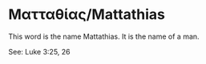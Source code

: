 # Ματταθίας/Mattathias

This word is the name Mattathias. It is the name of a man.

See: Luke 3:25, 26
